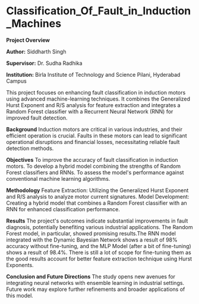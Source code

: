 # Classification_Of_Fault_in_Induction_Machines

**Project Overview**

**Author:** Siddharth Singh

**Supervisor:** Dr. Sudha Radhika

**Institution:** Birla Institute of Technology and Science Pilani, Hyderabad Campus

This project focuses on enhancing fault classification in induction motors using advanced machine-learning techniques. It combines the Generalized Hurst Exponent and R/S analysis for feature extraction and integrates a Random Forest classifier with a Recurrent Neural Network (RNN) for improved fault detection.

**Background**
Induction motors are critical in various industries, and their efficient operation is crucial. Faults in these motors can lead to significant operational disruptions and financial losses, necessitating reliable fault detection methods.

**Objectives**
To improve the accuracy of fault classification in induction motors.
To develop a hybrid model combining the strengths of Random Forest classifiers and RNNs.
To assess the model's performance against conventional machine learning algorithms.

**Methodology**
Feature Extraction: Utilizing the Generalized Hurst Exponent and R/S analysis to analyze motor current signatures.
Model Development: Creating a hybrid model that combines a Random Forest classifier with an RNN for enhanced classification performance.

**Results**
The project's outcomes indicate substantial improvements in fault diagnosis, potentially benefiting various industrial applications. The Random Forest model, in particular, showed promising results.The RNN model integrated with the Dynamic Bayesian Network shows a result of 98% accuracy without fine-tuning, and the MLP Model (after a bit of fine-tuning) shows a result of 98.4%. There is still a lot of scope for fine-tuning them as the good results account for better feature extraction technique using Hurst Exponents.

**Conclusion and Future Directions**
The study opens new avenues for integrating neural networks with ensemble learning in industrial settings. Future work may explore further refinements and broader applications of this model.

